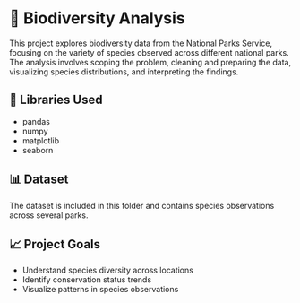# 🐾 Biodiversity Analysis

This project explores biodiversity data from the National Parks Service, focusing on the variety of species observed across different national parks. The analysis involves scoping the problem, cleaning and preparing the data, visualizing species distributions, and interpreting the findings.

## 🔧 Libraries Used
- pandas
- numpy
- matplotlib
- seaborn

## 📊 Dataset
The dataset is included in this folder and contains species observations across several parks.

## 📈 Project Goals
- Understand species diversity across locations
- Identify conservation status trends
- Visualize patterns in species observations
